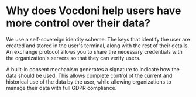 # Why does Vocdoni help users have more control over their data?

We use a self-sovereign identity scheme. The keys that identify the user are created and stored in the user's terminal, along with the rest of their details. An exchange protocol allows you to share the necessary credentials with the organization's servers so that they can verify users.   
  
A built-in consent mechanism generates a signature to indicate how the data should be used. This allows complete control of the current and historical use of the data by the user, while allowing organizations to manage their data with full GDPR compliance.

